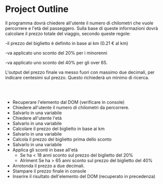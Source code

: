 # Project Outline

Il programma dovrà chiedere all'utente il numero di chilometri che vuole percorrere e l'età del passeggero.
Sulla base di queste informazioni dovrà calcolare il prezzo totale del viaggio, secondo queste regole:

-il prezzo del biglietto è definito in base ai km (0.21 € al km)

-va applicato uno sconto del 20% per i minorenni

-va applicato uno sconto del 40% per gli over 65.

L'output del prezzo finale va messo fuori con massimo due decimali, per indicare centesimi sul prezzo. Questo richiederà un minimo di ricerca.

<br>
<br>

- Recuperare l'elemento dal DOM (verificare in console)
- Chiedere all'utente il numero di chilometri da percorrere.
- Salvarlo in una variabile
- Chiedere all'utente l'età
- Salvarlo in una variabile
- Calcolare il prezzo del biglietto in base ai km
- Salvarlo in una variabile
- Calcola il prezzo del biglietto prima dello sconto
- Salvarlo in una variabile
- Applica gli sconti in base all'età
  - Se ha < 18 anni sconto sul prezzo del biglietto del 20%
  - Alriment Se ha > 65 anni sconto sul prezzo del biglietto del 40%
- Arrotonda il prezzo a due decimali.
- Stampare il prezzo finale in console
- Inserire il risultato dell'elemento del DOM (recuperato in precedenza)
